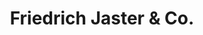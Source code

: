 ---
title: "Friedrich Jaster & Co."
url: /gronau-leine/friedrich-jaster-und-co/
shop: Spirituosen
---